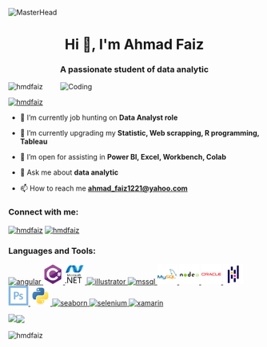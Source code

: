 ![MasterHead](https://tarikatechnologies.com/storage/2020/07/Header-4.jpg)
<h1 align="center">Hi 👋, I'm Ahmad Faiz</h1>
<h3 align="center">A passionate student of data analytic</h3>
<img align ="right" alt="Coding" width="400" src="https://i.pinimg.com/originals/fc/71/63/fc71635c7f1b09ed30413f59bb749582.gif" >

<p align="left"> <img src="https://komarev.com/ghpvc/?username=hmdfaiz&label=Profile%20views&color=0e75b6&style=flat" alt="hmdfaiz" /> </p>

<p align="left"> <a href="https://twitter.com/hmdfaiz" target="blank"><img src="https://img.shields.io/twitter/follow/hmdfaiz?logo=twitter&style=for-the-badge" alt="hmdfaiz" /></a> </p>

- 🔭 I’m currently job hunting on **Data Analyst role**

- 🌱 I’m currently upgrading my **Statistic, Web scrapping, R programming, Tableau**

- 🤝 I’m open for assisting in **Power BI, Excel, Workbench, Colab**

- 💬 Ask me about **data analytic**

- 📫 How to reach me **ahmad_faiz1221@yahoo.com**

<h3 align="left">Connect with me:</h3>
<p align="left">
<a href="https://twitter.com/hmdfaiz" target="blank"><img align="center" src="https://raw.githubusercontent.com/rahuldkjain/github-profile-readme-generator/master/src/images/icons/Social/twitter.svg" alt="hmdfaiz" height="30" width="40" /></a>
<a href="https://linkedin.com/in/hmdfaiz" target="blank"><img align="center" src="https://raw.githubusercontent.com/rahuldkjain/github-profile-readme-generator/master/src/images/icons/Social/linked-in-alt.svg" alt="hmdfaiz" height="30" width="40" /></a>
</p>

<h3 align="left">Languages and Tools:</h3>
<p align="left"> <a href="https://angular.io" target="_blank" rel="noreferrer"> <img src="https://angular.io/assets/images/logos/angular/angular.svg" alt="angular" width="40" height="40"/> </a> <a href="https://www.w3schools.com/cs/" target="_blank" rel="noreferrer"> <img src="https://raw.githubusercontent.com/devicons/devicon/master/icons/csharp/csharp-original.svg" alt="csharp" width="40" height="40"/> </a> <a href="https://dotnet.microsoft.com/" target="_blank" rel="noreferrer"> <img src="https://raw.githubusercontent.com/devicons/devicon/master/icons/dot-net/dot-net-original-wordmark.svg" alt="dotnet" width="40" height="40"/> </a> <a href="https://www.adobe.com/in/products/illustrator.html" target="_blank" rel="noreferrer"> <img src="https://www.vectorlogo.zone/logos/adobe_illustrator/adobe_illustrator-icon.svg" alt="illustrator" width="40" height="40"/> </a> <a href="https://www.microsoft.com/en-us/sql-server" target="_blank" rel="noreferrer"> <img src="https://www.svgrepo.com/show/303229/microsoft-sql-server-logo.svg" alt="mssql" width="40" height="40"/> </a> <a href="https://www.mysql.com/" target="_blank" rel="noreferrer"> <img src="https://raw.githubusercontent.com/devicons/devicon/master/icons/mysql/mysql-original-wordmark.svg" alt="mysql" width="40" height="40"/> </a> <a href="https://nodejs.org" target="_blank" rel="noreferrer"> <img src="https://raw.githubusercontent.com/devicons/devicon/master/icons/nodejs/nodejs-original-wordmark.svg" alt="nodejs" width="40" height="40"/> </a> <a href="https://www.oracle.com/" target="_blank" rel="noreferrer"> <img src="https://raw.githubusercontent.com/devicons/devicon/master/icons/oracle/oracle-original.svg" alt="oracle" width="40" height="40"/> </a> <a href="https://pandas.pydata.org/" target="_blank" rel="noreferrer"> <img src="https://raw.githubusercontent.com/devicons/devicon/2ae2a900d2f041da66e950e4d48052658d850630/icons/pandas/pandas-original.svg" alt="pandas" width="40" height="40"/> </a> <a href="https://www.photoshop.com/en" target="_blank" rel="noreferrer"> <img src="https://raw.githubusercontent.com/devicons/devicon/master/icons/photoshop/photoshop-line.svg" alt="photoshop" width="40" height="40"/> </a> <a href="https://www.python.org" target="_blank" rel="noreferrer"> <img src="https://raw.githubusercontent.com/devicons/devicon/master/icons/python/python-original.svg" alt="python" width="40" height="40"/> </a> <a href="https://seaborn.pydata.org/" target="_blank" rel="noreferrer"> <img src="https://seaborn.pydata.org/_images/logo-mark-lightbg.svg" alt="seaborn" width="40" height="40"/> </a> <a href="https://www.selenium.dev" target="_blank" rel="noreferrer"> <img src="https://raw.githubusercontent.com/detain/svg-logos/780f25886640cef088af994181646db2f6b1a3f8/svg/selenium-logo.svg" alt="selenium" width="40" height="40"/> </a> <a href="https://dotnet.microsoft.com/apps/xamarin" target="_blank" rel="noreferrer"> <img src="https://raw.githubusercontent.com/detain/svg-logos/780f25886640cef088af994181646db2f6b1a3f8/svg/xamarin.svg" alt="xamarin" width="40" height="40"/> </a> </p>
 
<p><img align="left" src="https://github-readme-stats.vercel.app/api/top-langs/?username=hmdfaiz&show_icons=true&layout=compact&theme=transparent" /></p>
 
<p><img align="center" src= "https://github-readme-stats.vercel.app/api?username=hmdfaiz&show_icons=true&theme=transparent" /></p>

<p><img align="center" src="https://github-readme-streak-stats.herokuapp.com/?user=hmdfaiz&theme=dark" alt="hmdfaiz" /></p>
